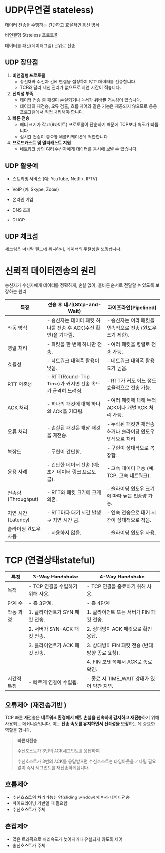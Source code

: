 # UDP(무연결 stateless)

데이터 전송을 수행하는 간단하고 효율적인 통신 방식

비연결형 Stateless 프로토콜

데이터를 패킷(데이터그램) 단위로 전송

## UDP 장단점

1. **비연결형 프로토콜**
   - 송신자와 수신자 간에 연결을 설정하지 않고 데이터를 전송합니다.
   - TCP와 달리 세션 관리가 없으므로 지연 시간이 적습니다.
2. **신뢰성 부족**
   - 데이터 전송 중 패킷이 손실되거나 순서가 뒤바뀔 가능성이 있습니다.
   - 데이터의 재전송, 오류 검출, 흐름 제어와 같은 기능은 제공되지 않으므로 응용 프로그램에서 직접 처리해야 합니다.
3. **빠른 전송**
   - 헤더 크기가 작고(8바이트) 프로토콜이 단순하기 때문에 TCP보다 속도가 빠릅니다.
   - 실시간 전송이 중요한 애플리케이션에 적합합니다.
4. **브로드캐스트 및 멀티캐스트 지원**
   - 네트워크 상의 여러 수신자에게 데이터를 동시에 보낼 수 있습니다.

## UDP 활용예

- 스트리밍 서비스 (예: YouTube, Netflix, IPTV)

- VoIP (예: Skype, Zoom)

- 온라인 게임

- DNS 조회

- DHCP

  

## UDP 체크섬

체크섬은 마지막 필드에 위치하며, 데이터의 무결성을 보장합니다.

# 신뢰적 데이터전송의 원리

송신자가 수신자에게 데이터를 정확하게, 손실 없이, 올바른 순서로 전달할 수 있도록 보장하는 원리

| 특징                 | 전송 후 대기(Stop-and-Wait)                                  | 파이프라인(Pipelined)                                       |
| -------------------- | ------------------------------------------------------------ | ----------------------------------------------------------- |
| 작동 방식            | - 송신자는 데이터 패킷 하나를 전송 후 ACK(수신 확인)을 기다림. | - 송신자는 여러 패킷을 연속적으로 전송 (윈도우 크기 제한).  |
| 병렬 처리            | - 패킷을 한 번에 하나만 전송.                                | - 여러 패킷을 병렬로 전송 가능.                             |
| 효율성               | - 네트워크 대역폭 활용이 낮음.                               | - 네트워크 대역폭 활용도가 높음.                            |
| RTT 의존성           | - RTT(Round-Trip Time)가 커지면 전송 속도가 급격히 느려짐.   | - RTT가 커도 어느 정도 효율적으로 전송 가능.                |
| ACK 처리             | - 하나의 패킷에 대해 하나의 ACK을 기다림.                    | - 여러 패킷에 대해 누적 ACK이나 개별 ACK 처리 가능.         |
| 오류 처리            | - 손실된 패킷은 해당 패킷을 재전송.                          | - 누락된 패킷만 재전송하거나 슬라이딩 윈도우 방식으로 처리. |
| 복잡도               | - 구현이 간단함.                                             | - 구현이 상대적으로 복잡함.                                 |
| 응용 사례            | - 간단한 데이터 전송 (예: 초기 데이터 링크 프로토콜).        | - 고속 데이터 전송 (예: TCP, 고속 네트워크).                |
| 전송량(Throughput)   | - RTT와 패킷 크기에 크게 의존.                               | - 슬라이딩 윈도우 크기에 따라 높은 전송량 가능.             |
| 지연 시간(Latency)   | - RTT마다 대기 시간 발생 → 지연 시간 큼.                     | - 연속 전송으로 대기 시간이 상대적으로 적음.                |
| 슬라이딩 윈도우 사용 | - 사용하지 않음.                                             | - 슬라이딩 윈도우 사용.                                     |

# TCP (연결상태stateful)

| 특징        | 3-Way Handshake                  | 4-Way Handshake                                 |
| ----------- | -------------------------------- | ----------------------------------------------- |
| 목적        | - TCP 연결을 수립하기 위해 사용. | - TCP 연결을 종료하기 위해 사용.                |
| 단계 수     | - 총 3단계.                      | - 총 4단계.                                     |
| 작동 과정   | 1. 클라이언트가 SYN 패킷 전송.   | 1. 클라이언트 또는 서버가 FIN 패킷 전송.        |
|             | 2. 서버가 SYN-ACK 패킷 전송.     | 2. 상대방이 ACK 패킷으로 확인 응답.             |
|             | 3. 클라이언트가 ACK 패킷 전송.   | 3. 상대방이 FIN 패킷 전송 (반대방향 종료 요청). |
|             |                                  | 4. FIN 보낸 쪽에서 ACK로 종료 확인.             |
| 시간적 특징 | - 빠르게 연결이 수립됨.          | - 종료 시 TIME_WAIT 상태가 있어 약간 지연.      |



## 오류제어 (재전송기반 )

TCP 빠른 재전송은 **네트워크 환경에서 패킷 손실을 신속하게 감지하고 재전송**하기 위해 사용되는 메커니즘입니다. 이는 **전송 속도를 유지하면서 신뢰성을 보장**하는 데 중요한 역할을 합니다.

> **빠른재전송**
>
> 수신호스트가 3번의 ACK세그먼트를 응답하여
>
> 수신호스트가 3번의 ACK를 응답받으면 수신호스트는 타임아웃을 기다릴 필요없이 즉시 세그먼트를 재전송하게됩니다.

## 흐름제어

- 수신호스트의 처리가능한 양(sliding window)에 따라 데이터전송
- 파이프라이닝 기반일 때 필요함
- 수신호스트가 주체

## 혼잡제어

- 많은 트래픽으로 처리속도가 늦어지거나 유실되지 않도록 제어
- 송신호스트가 주체

## 



